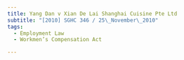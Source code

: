 ```yaml
---
title: Yang Dan v Xian De Lai Shanghai Cuisine Pte Ltd
subtitle: "[2010] SGHC 346 / 25\_November\_2010"
tags:
  - Employment Law
  - Workmen’s Compensation Act

---
```


